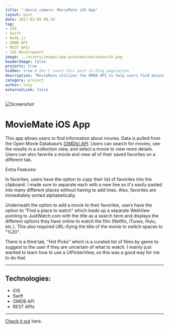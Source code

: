 ```yaml
---
title: ":movie_camera: MovieMate iOS App"
layout: post
date: 2017-03-09 08:10
tag: 
- iOS
- Swift
- Node.js
- OMDB API
- REST APIs
- iOS Development
image: ../assets/images/app-previews/moviesearch.png
headerImage: false
projects: true
hidden: true # don't count this post in blog pagination
description: "MovieMate utilizes the OMDB API to help users find movies to watch. Built in Swift."
category: project
author: tony
externalLink: false
---
```


![Screenshot](https://tonydelanuez.com/assets/app-previews/moviesearch.png)

# MovieMate iOS App

This app allows users to find information about movies. Data is pulled from the Open Movie Database’s [(OMDb) API](https://www.omdbapi.com). Users can search for movies, see the results in a collection view, and select a movie to view more details. Users can also favorite a movie and view all of their saved favorites on a different tab.

Extra Features: 

In favorites, users have the option to copy their list of favorites into the clipboard. I made sure to separate each with a new line so it's easily pasted into many different places without having to add lines. Also, favorites are immediately sorted alphabetically.

Underneath the option to add a movie to their favorites, users have the option to "Find a place to watch" which loads up a separate WebView pointing to JustWatch.com with the title as a search term and displays the different options they have online to watch the film (Netflix, iTunes, Hulu, etc.). This also required URL-ifying the title of the movie to switch spaces to "%20".

There is a third tab, "Hot Picks" which is a curated list of films by genre to suggest to the user if they are uncertain of what to watch. I mainly just wanted to learn how to use a UIPickerView, so this was a good way for me to do that.

---

## Technologies:

- iOS
- Swift
- OMDB API
- REST APIs


---

[Check it out](https://github.com/tonydelanuez/iOS-Movie-Mate-App) here.
